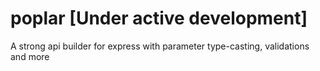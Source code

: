 # poplar [Under active development]
A strong api builder for express with parameter type-casting, validations and more
